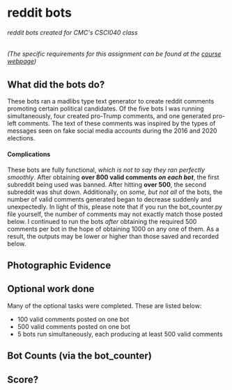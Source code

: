 # reddit bots
###### reddit bots created for CMC's CSCI040 class
###### (The specific requirements for this assignment can be found at the [course webpage](https://github.com/mikeizbicki/cmc-csci040/tree/2021fall/hw_04))




## What did the bots do?
These bots ran a madlibs type text generator to create reddit comments promoting certain political candidates. Of the five bots I was running simultaneously, four created pro-Trump comments, and one generated pro-left comments. The text of these comments was inspired by the types of messages seen on fake social media accounts during the 2016 and 2020 elections.

#### Complications
These bots are fully functional, *which is not to say they ran perfectly smoothly*. After obtaining **over 800 valid comments _on each bot_**, the first subreddit being used was banned. After hitting **over 500**, the second subreddit was shut down. Additionally, on *some, but not all* of the bots, the number of valid comments generated began to decrease suddenly and unexpectedly. In light of this, please note that if you run the bot_counter.py file yourself, the number of comments may not exactly match those posted below. I continued to run the bots *after* obtaining the required 500 comments per bot in the hope of obtaining 1000 on any one of them. As a result, the outputs may be lower or higher than those saved and recorded below. 

## Photographic Evidence

## Optional work done
Many of the optional tasks were completed. These are listed below:
- 100 valid comments posted on one bot
- 500 valid comments posted on one bot
- 5 bots run simultaneously, each producing at least 500 valid comments

## Bot Counts (via the bot_counter)

## Score?
